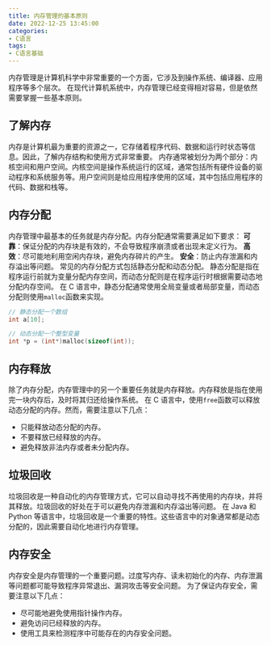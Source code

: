 ```yaml
---
title: 内存管理的基本原则
date: 2022-12-25 13:45:00
categories:
- C语言
tags:
- C语言基础
---
```


内存管理是计算机科学中非常重要的一个方面，它涉及到操作系统、编译器、应用程序等多个层次。
在现代计算机系统中，内存管理已经变得相对容易，但是依然需要掌握一些基本原则。

## 了解内存

内存是计算机最为重要的资源之一，它存储着程序代码、数据和运行时状态等信息。因此，了解内存结构和使用方式非常重要。
内存通常被划分为两个部分：内核空间和用户空间。内核空间是操作系统运行的区域，通常包括所有硬件设备的驱动程序和系统服务等。用户空间则是给应用程序使用的区域，其中包括应用程序的代码、数据和栈等。

## 内存分配

内存管理中最基本的任务就是内存分配。内存分配通常需要满足如下要求：
**可靠**：保证分配的内存块是有效的，不会导致程序崩溃或者出现未定义行为。
**高效**：尽可能地利用空闲内存块，避免内存碎片的产生。
**安全**：防止内存泄漏和内存溢出等问题。
常见的内存分配方式包括静态分配和动态分配。
静态分配是指在程序运行前就为变量分配内存空间，而动态分配则是在程序运行时根据需要动态地分配内存空间。
在 C 语言中，静态分配通常使用全局变量或者局部变量，而动态分配则使用`malloc`函数来实现。

```c
// 静态分配一个数组
int a[10];

// 动态分配一个整型变量
int *p = (int*)malloc(sizeof(int));
```

## 内存释放

除了内存分配，内存管理中的另一个重要任务就是内存释放。内存释放是指在使用完一块内存后，及时将其归还给操作系统。
在 C 语言中，使用`free`函数可以释放动态分配的内存。然而，需要注意以下几点：

- 只能释放动态分配的内存。
- 不要释放已经释放的内存。
- 避免释放非法内存或者未分配内存。

## 垃圾回收

垃圾回收是一种自动化的内存管理方式，它可以自动寻找不再使用的内存块，并将其释放。垃圾回收的好处在于可以避免内存泄漏和内存溢出等问题。
在 Java 和 Python 等语言中，垃圾回收是一个重要的特性。这些语言中的对象通常都是动态分配的，因此需要自动化地进行内存管理。

## 内存安全

内存安全是内存管理的一个重要问题。过度写内存、读未初始化的内存、内存泄漏等问题都可能导致程序异常退出、漏洞攻击等安全问题。
为了保证内存安全，需要注意以下几点：

- 尽可能地避免使用指针操作内存。
- 避免访问已经释放的内存。
- 使用工具来检测程序中可能存在的内存安全问题。